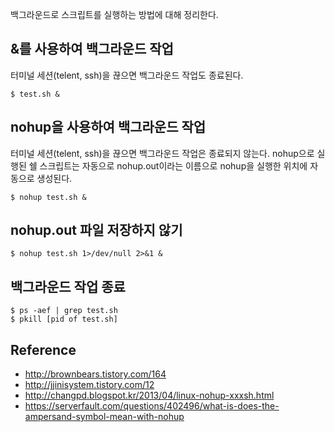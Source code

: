 백그라운드로 스크립트를 실행하는 방법에 대해 정리한다.


## &를 사용하여 백그라운드 작업
터미널 세션(telent, ssh)을 끊으면 백그라운드 작업도 종료된다.
```
$ test.sh &
```

## nohup을 사용하여 백그라운드 작업
터미널 세션(telent, ssh)을 끊으면 백그라운드 작업은 종료되지 않는다.
nohup으로 실행된 쉘 스크립트는 자동으로 nohup.out이라는 이름으로 nohup을 실행한 위치에 자동으로 생성된다.
```
$ nohup test.sh &
```

## nohup.out 파일 저장하지 않기
```
$ nohup test.sh 1>/dev/null 2>&1 &
```

## 백그라운드 작업 종료
```
$ ps -aef | grep test.sh
$ pkill [pid of test.sh]
```

## Reference
* http://brownbears.tistory.com/164
* http://jjinisystem.tistory.com/12
* http://changpd.blogspot.kr/2013/04/linux-nohup-xxxsh.html
* https://serverfault.com/questions/402496/what-is-does-the-ampersand-symbol-mean-with-nohup
